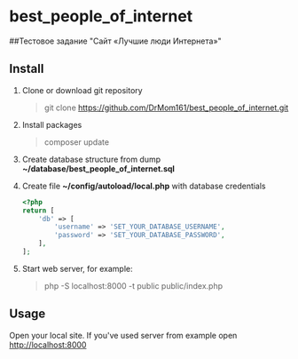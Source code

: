 # best_people_of_internet
##Тестовое задание "Сайт «Лучшие люди Интернета»"
## Install ##

1. Clone or download git repository

    > git clone https://github.com/DrMom161/best_people_of_internet.git

2. Install packages

    > composer update
    
3. Create database structure from dump **~/database/best_people_of_internet.sql**
  
4. Create file **~/config/autoload/local.php** with database credentials
    ```php
    <?php
    return [
        'db' => [
            'username' => 'SET_YOUR_DATABASE_USERNAME',
            'password' => 'SET_YOUR_DATABASE_PASSWORD',
        ],
    ];
    ```
5. Start web server, for example:
    > php -S localhost:8000 -t public public/index.php
## Usage ##

Open your local site. If you've used server from example open [http://localhost:8000](http://localhost:8000)